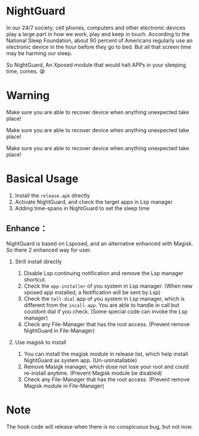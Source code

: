 # NightGuard

In our 24/7 society, cell phones, computers and other electronic devices play a large part in how we work, play and keep in touch. According to the National Sleep Foundation, about 90 percent of Americans regularly use an electronic device in the hour before they go to bed. But all that screen time may be harming our sleep.

So NightGuard, An Xposed module that would halt APPs in your sleeping time, comes. 😪

# Warning

Make sure you are able to recover device when anything unexpected take place!

Make sure you are able to recover device when anything unexpected take place!

Make sure you are able to recover device when anything unexpected take place!

# Basical Usage

1. Install the `release.apk` directly
2. Activate NightGuard, and check the target apps in Lsp manager
3. Adding time-spans in NightGuard to set the sleep time


## Enhance：

NightGuard is based on Lsposed, and an alternative enhanced with Magisk. So there 2 enhanced way for user.


1. Strill install directly

   1. Disable Lsp continuing notification and remove the Lsp manager shortcut.
   2. Check the `app-installer` of you system in Lsp manager. (When new xposed app installed, a Notification will be sent by Lsp)
   3. Check the `tell-dial` app of you system in Lsp manager, which is different from the `incall-app`. You are able to handle in call but couldont dial if you check. (Some special code can invoke the Lsp manager)
   4. Check any File-Manager that has the root access. (Prevent remove NightGuard in File-Manager)
2. Use magisk to install

   1. You can install the magisk module in release list, which help install NightGuard as system app. (Un-uninstallable)
   2. Remove Masigk manager, which dose not lose your root and could re-install anytime. (Prevent Magisk module be disabled)
   3. Check any File-Manager that has the root access. (Prevent remove Magisk module in File-Manager)
  


# Note
The hook code will release when there is no conspicuous bug, but not now.
